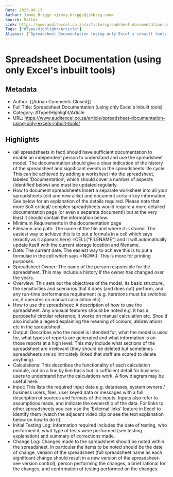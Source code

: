 ```yaml
---
Date: 2023-06-13
Author: Jimmy Briggs <jimmy.briggs@jimbrig.com>
Source: Matter
Link: https://www.auditexcel.co.za/article/spreadsheet-documentation-using-only-excels-inbuilt-tools/
Tags: ["#Type/Highlight/Article"]
Aliases: ["Spreadsheet Documentation (using only Excel's inbuilt tools)", "Spreadsheet Documentation (using only Excel's inbuilt tools)"]
---
```

# Spreadsheet Documentation (using only Excel's inbuilt tools)

## Metadata
- Author: [[Adrian Comments Closed]]
- Full Title: Spreadsheet Documentation (using only Excel's inbuilt tools)
- Category: #Type/Highlight/Article
- URL: https://www.auditexcel.co.za/article/spreadsheet-documentation-using-only-excels-inbuilt-tools/

## Highlights
- (all spreadsheets in fact) should have sufficient documentation to enable an independent person to understand and use the spreadsheet model. The documentation should give a clear indication of the history of the spreadsheet and significant events in the spreadsheets life cycle. This can be achieved by adding a worksheet into the spreadsheet, labeled ‘Documentation’, which should cover a number of aspects (identified below) and must be updated regularly.
- How to document spreadsheets Insert a separate worksheet into all your spreadsheets (old and new alike) and document certain key information. See below for an explanation of the details required. Please note that more SoX critical/ complex spreadsheets would require a more detailed documentation page (or even a separate document!) but at the very least it should contain the information below.
- Minimum Requirements in the documentation page
- Filename and path: The name of the file and where it is stored. The easiest way to achieve this is to put a formula in a cell which says (exactly as it appears here) =CELL(“FILENAME”) and it will automatically update itself with the current storage location and filename.
- Date: The current date. The easiest way to achieve this is to put a formulae in the cell which says =NOW(). This is more for printing purposes.
- Spreadsheet Owner: The name of the person responsible for the spreadsheet. This may include a history if the owner has changed over the years.
- Overview: This sets out the objectives of the model, its basic structure, the sensitivities and scenarios that it does (and does not) perform, and any run-time performance requirement (e.g. iterations must be switched on, it operates on manual calculation etc).
- How to use the spreadsheet: A description of how to use the spreadsheet. Any unusual features should be noted e.g. it has a purposeful circular reference; it works on manual calculation etc. Should also include a legend explaining the meaning of colours, abbreviations etc in the spreadsheet.
- Output: Describes who the model is intended for, what the model is used for, what types of reports are generated and what information is on those reports at a high level. This may include what sections of the spreadsheet are irrelevant (they should be deleted but sometimes spreadsheets are so intricately linked that staff are scared to delete anything).
- Calculations: This describes the functionality of each calculation module, not on a line by line basis but in sufficient detail for business users to understand how the calculations work. A flow diagram may be useful here.
- Input: This lists the required input data e.g. databases, system owners / business users, files, user keyed data or messages with a full description of sources and formats of the inputs. Inputs also refer to assumptions made, and indicate the ownership of the data. For links to other spreadsheets you can use the ‘External links’ feature in Excel to identify them (watch the adjacent video clip or see the text explanation below on how to do it).
- Initial Testing Log: Information required includes the date of testing, who performed it, what type of tests were performed (see testing explanation) and summary of corrections made.
- Change Log: Changes made to the spreadsheet should be noted within the spreadsheet. In particular the items to be noted should be the date of change, version of the spreadsheet (full spreadsheet name as each significant change should result in a new version of the spreadsheet- see version control), person performing the changes, a brief rational for the changes, and confirmation of testing performed on the changes.
